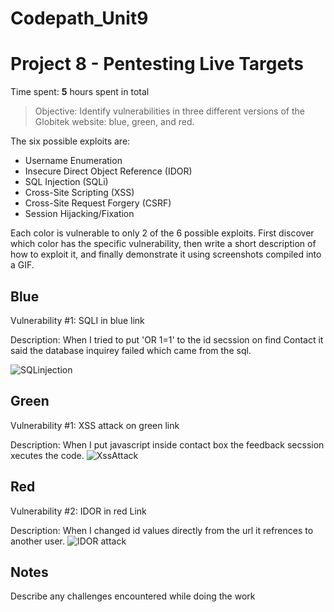 # Codepath_Unit9
# Project 8 - Pentesting Live Targets

Time spent: **5** hours spent in total

> Objective: Identify vulnerabilities in three different versions of the Globitek website: blue, green, and red.

The six possible exploits are:

* Username Enumeration
* Insecure Direct Object Reference (IDOR)
* SQL Injection (SQLi)
* Cross-Site Scripting (XSS)
* Cross-Site Request Forgery (CSRF)
* Session Hijacking/Fixation

Each color is vulnerable to only 2 of the 6 possible exploits. First discover which color has the specific vulnerability, then write a short description of how to exploit it, and finally demonstrate it using screenshots compiled into a GIF.

## Blue

Vulnerability #1: SQLI in blue link

Description:
When I tried to put 'OR 1=1' to the id secssion on find Contact it said the database inquirey failed which came from the sql.

![SQLinjection](https://user-images.githubusercontent.com/32893841/142968641-bc4fd905-37bd-4798-9385-d4aa99f80d05.gif)



## Green

Vulnerability #1: XSS attack on green link

Description:
When I put javascript inside contact box the feedback secssion xecutes the code. 
![XssAttack](https://user-images.githubusercontent.com/32893841/142968915-07efb6e4-1dcc-48d1-9436-b0acb3365263.gif)




## Red

Vulnerability #2: IDOR in red Link

Description:
When I changed id values directly from the url it refrences to another user. 
![IDOR attack](https://user-images.githubusercontent.com/32893841/142968740-df346802-0c7c-4d31-8fcb-2ea51a705bc1.gif)




## Notes

Describe any challenges encountered while doing the work
